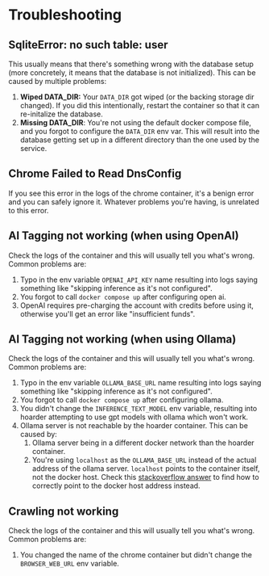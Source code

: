 # Troubleshooting

## SqliteError: no such table: user

This usually means that there's something wrong with the database setup (more concretely, it means that the database is not initialized). This can be caused by multiple problems:
1. **Wiped DATA_DIR:** Your `DATA_DIR` got wiped (or the backing storage dir changed). If you did this intentionally, restart the container so that it can re-initalize the database.
2. **Missing DATA_DIR**: You're not using the default docker compose file, and you forgot to configure the `DATA_DIR` env var. This will result into the database getting set up in a different directory than the one used by the service.

## Chrome Failed to Read DnsConfig

If you see this error in the logs of the chrome container, it's a benign error and you can safely ignore it. Whatever problems you're having, is unrelated to this error.

## AI Tagging not working (when using OpenAI)

Check the logs of the container and this will usually tell you what's wrong. Common problems are:
1. Typo in the env variable `OPENAI_API_KEY` name resulting into logs saying something like "skipping inference as it's not configured".
2. You forgot to call `docker compose up` after configuring open ai.
3. OpenAI requires pre-charging the account with credits before using it, otherwise you'll get an error like "insufficient funds".

## AI Tagging not working (when using Ollama)

Check the logs of the container and this will usually tell you what's wrong. Common problems are:
1. Typo in the env variable `OLLAMA_BASE_URL` name resulting into logs saying something like "skipping inference as it's not configured".
2. You forgot to call `docker compose up` after configuring ollama.
3. You didn't change the `INFERENCE_TEXT_MODEL` env variable, resulting into hoarder attempting to use gpt models with ollama which won't work.
4. Ollama server is not reachable by the hoarder container. This can be caused by:
    1. Ollama server being in a different docker network than the hoarder container.
    2. You're using `localhost` as the `OLLAMA_BASE_URL` instead of the actual address of the ollama server. `localhost` points to the container itself, not the docker host. Check this [stackoverflow answer](https://stackoverflow.com/questions/24319662/from-inside-of-a-docker-container-how-do-i-connect-to-the-localhost-of-the-mach) to find how to correctly point to the docker host address instead.

## Crawling not working

Check the logs of the container and this will usually tell you what's wrong. Common problems are:
1. You changed the name of the chrome container but didn't change the `BROWSER_WEB_URL` env variable.
